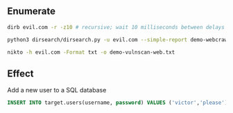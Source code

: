 ## Enumerate
```bash
dirb evil.com -r -z10 # recursive; wait 10 milliseconds between delays

python3 dirsearch/dirsearch.py -u evil.com --simple-report demo-webcrawl.txt

nikto -h evil.com -Format txt -o demo-vulnscan-web.txt
```

## Effect
Add a new user to a SQL database
```sql
INSERT INTO target.users(username, password) VALUES ('victor','please');
```
